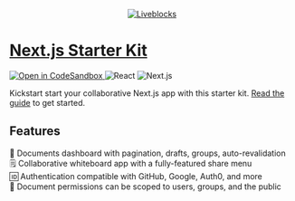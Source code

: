 <p align="center">
  <a href="https://liveblocks.io">
    <img src="https://raw.githubusercontent.com/liveblocks/liveblocks/main/.github/assets/starter-kits/nextjs-starter-kit.mp4" alt="Liveblocks" />
  </a>
</p>


# [Next.js Starter Kit](https://liveblocks.io/guides/nextjs-starter-kit)
<p>
  <a href="https://codesandbox.io/s/github/liveblocks/liveblocks/tree/main/starter-kits/nextjs-starter-kit">
    <img src="https://img.shields.io/badge/open%20in%20codesandbox-message?style=flat&logo=codesandbox&color=333&logoColor=fff" alt="Open in CodeSandbox" />
  </a>
  <img src="https://img.shields.io/badge/react-message?style=flat&logo=react&color=0bd&logoColor=fff" alt="React" />
  <img src="https://img.shields.io/badge/next.js-message?style=flat&logo=next.js&color=07f&logoColor=fff" alt="Next.js" />
</p>

Kickstart start your collaborative Next.js app with this starter kit. [Read the guide](http://liveblocks.io/docs/guides/nextjs-starter-kit) to get started.

## Features

📄 Documents dashboard with pagination, drafts, groups, auto-revalidation <br>
🗒 Collaborative whiteboard app with a fully-featured share menu <br>
🆔 Authentication compatible with GitHub, Google, Auth0, and more <br>
🔑 Document permissions can be scoped to users, groups, and the public <br>
